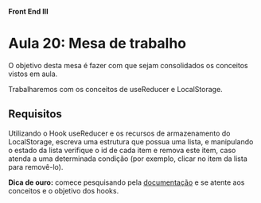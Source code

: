 **Front End III**

# Aula 20: Mesa de trabalho

O objetivo desta mesa é fazer com que sejam consolidados os conceitos vistos em aula.

Trabalharemos com os conceitos de useReducer e LocalStorage.

## Requisitos

Utilizando o Hook useReducer e os recursos de armazenamento do LocalStorage, escreva
uma estrutura que possua uma lista, e manipulando o estado da lista verifique o id de cada
item e remova este item, caso atenda a uma determinada condição (por exemplo, clicar no item da lista para removê-lo).

**Dica de ouro:** comece pesquisando pela [documentação](https://reactjs.org/docs/hooks-reference.html#usereducer) e se atente aos conceitos e o
objetivo dos hooks.
